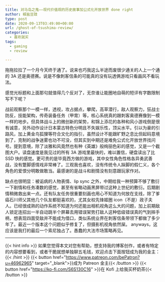 ```yaml
---
title: 对马岛之鬼——现代价值观的历史故事加公式化开放世界 done right
author: 椒盐豆豉
type: post
date: 2020-09-13T03:49:00+00:00
url: /ghost-of-tsushima-review/
categories:
  - 喜欢就买
tags:
  - gaming
  - review

---
```

拖拖拉拉了一个月今天终于通了。说来也巧我这么半途而废很少通关的人上一个通的 3A 还是奥德赛。说是不像刺客信条的可能真的没有玩透俩游戏只看画风不看玩法。

感觉光标题和上面那句就值得几个反对了，无奈谁让能圈地自萌的短评有字数限制写不下呢？

战前观察那个一模一样，透视，攻占据点，攀爬，高草潜行，敌人观察力，狂战士防反，技能架构，传奇装备任务（甲胄）等，核心系统真的跟刺客奥德赛像到一模一样的地步。但具体战斗上的微创新的架势，和锦上添花的各种和风小游戏倒是很有诚意，另外动作设计日本蒙古特色分明且不失娱乐性，顶尖水平。引以为豪的引路风，加上黄金鸟狐狸等符合文化的指引，虽然设计不能跟旷野之息比但起码意境到了，克制的战争迷雾也功不可没，但其实到中期还是难免公式化开放世界找问号。提到意境，除了淡雅和风竟然也有种《英雄》般绚丽色彩的感觉，又是一个截图大户。读盘速度是我见过的所有 3A 游戏里最快的，难以置信，硬盘读出了比 SSD 快的感觉。更可贵的是毕竟西方做的游戏，其中女性角色性格各异勇武善战，没有蹩脚感情戏非常棒了。三观我也喜欢，没有传统令人跺脚的假仁义，各个角色的爱恨分明敢做敢当。最感谢的是战斗和剧情没有刻意跟玩家作对。

缺点也很明显：被诟病的人物表情、lip sync 之外，中期给我一种预算不够了敷衍一下剧情和任务凑数的感觉，甚至有省略动画黑屏带过这种上世纪的敷衍。后期剧情稍微救出来一点。还有队友任务很重要刻画也用心不知道为何放在支线，除了爹癌石川师父其他几个队友都挺喜欢的，尤其女权先锋姬圈 icon（不是）政子夫人。已经很成熟的动作系统不知道为何还能出相机视角这么大的问题，加上前期敌人锁定连招出一半自动跳半个屏幕去用错误架势打敌人这种低级错误真的气到摔手柄，想表现四面受敌并不能成为借口，类似系统业界在刺客信条带领下都做了多少年了。最近一个版本这个问题似乎修复了，但摄影机视角依然屎。 anyways，这应该是我打的最后一个索尼独占了。愚蠢的大法市场策略再见。

---
{{< hint info >}}
如果您觉得本文对您有帮助，想支持我的博客创作，或者有特定的内容想要看到，或者干脆就想单独聊五毛钱，欢迎点击下面按钮成为我的金主：
{{< /hint >}}
{{< button href="https://www.patreon.com/bePatron?u=46962965" target="_blank">}}成为 Patreon 金主{{< /button >}}
{{< button href="https://ko-fi.com/S6S130C16" >}}在 Kofi 上给我买杯奶茶{{< /button >}}